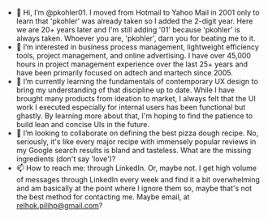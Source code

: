 - 👋 Hi, I’m @pkohler01. I moved from Hotmail to Yahoo Mail in 2001 only to learn that 'pkohler' was already taken so I added the 2-digit year. Here we are 20+ years later and I'm still adding '01' because 'pkohler' is always taken. Whoever you are, 'pkohler', darn you for beating me to it.
- 👀 I’m interested in business process management, lightweight efficiency tools, project management, and online advertising. I have over 45,000 hours in project management experience over the last 25+ years and have been primarily focused on adtech and martech since 2005.
- 🌱 I’m currently learning the fundamentals of contemporary UX design to bring my understanding of that discipline up to date. While I have brought many products from ideation to market, I always felt that the UI work I executed especially for internal users has been functional but ghastly. By learning more about that, I'm hoping to find the patience to build lean and concise UIs in the future.
- 💞️ I’m looking to collaborate on defining the best pizza dough recipe. No, seriously, it's like every major recipe with immensely popular reviews in my Google search results is bland and tasteless. What are the missing ingredients (don't say 'love')?
- 📫 How to reach me: through LinkedIn. Or, maybe not. I get high volume of messages through LinkedIn every week and find it a bit overwhelming and am basically at the point where I ignore them so, maybe that's not the best method for contacting me. Maybe email, at relhok.pilihp@gmail.com?

<!---
pkohler01/pkohler01 is a ✨ special ✨ repository because its `README.md` (this file) appears on your GitHub profile.
You can click the Preview link to take a look at your changes.
--->
